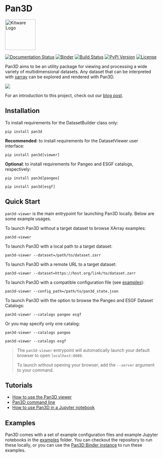 # Pan3D

<img style="display: inline-block;" src="images/kitware.svg" alt="Kitware Logo" href="https://kitware.com" width="100">

[![Documentation Status][docs-image]][docs-link]
[![Binder][binder-image]][binder-link]
[![Build Status][GHAction-image]][GHAction-link]
[![PyPI Version][pypi-v-image]][pypi-v-link]
[![License][apache-license-image]][license-link]

Pan3D aims to be an utility package for viewing and processing a wide variety of multidimensional datasets. Any dataset that can be interpreted with [xarray][xarray-link] can be explored and rendered with Pan3D.

![](images/0.png)

For an introduction to this project, check out our [blog post][blog-post-link].


## Installation

To install requirements for the DatasetBuilder class only:

    pip install pan3d

**Recommended**: to install requirements for the DatasetViewer user interface:

    pip install pan3d[viewer]

**Optional**: to install requirements for Pangeo and ESGF catalogs, respectively:

    pip install pan3d[pangeo]

    pip install pan3d[esgf]

## Quick Start

`pan3d-viewer` is the main entrypoint for launching Pan3D locally. Below are some example usages.

To launch Pan3D without a target dataset to browse XArray examples:

    pan3d-viewer

To launch Pan3D with a local path to a target dataset:

    pan3d-viewer --dataset=/path/to/dataset.zarr

To launch Pan3D with a remote URL to a target dataset:

    pan3d-viewer --dataset=https://host.org/link/to/dataset.zarr

To launch Pan3D with a compatible configuration file (see [examples][examples-link]):

    pan3d-viewer --config_path=/path/to/pan3d_state.json

To launch Pan3D with the option to browse the Pangeo and ESGF Dataset Catalogs:

    pan3d-viewer --catalogs pangeo esgf

Or you may specify only one catalog:

    pan3d-viewer --catalogs pangeo

    pan3d-viewer --catalogs esgf


> The `pan3d-viewer` entrypoint will automatically launch your default browser to open `localhost:8080`.
>
> To launch without opening your browser, add the `--server` argument to your command.


## Tutorials

- [How to use the Pan3D viewer](tutorials/dataset_viewer.md)
- [Pan3D command line](tutorials/local_server.md)
- [How to use Pan3D in a Jupyter notebook](tutorials/jupyter_notebook.md)

## Examples

Pan3D comes with a set of example configuration files and example Jupyter notebooks in the [examples][examples-link] folder. You can checkout the repository to run these locally, or you can use the [Pan3D Binder instance][binder-link] to run these examples.


<!-- Links -->
[docs-image]: https://readthedocs.org/projects/pan3d/badge/?version=latest
[docs-link]: https://pan3d.readthedocs.io/en/latest
[binder-image]: https://mybinder.org/badge_logo.svg
[binder-link]: https://mybinder.org/v2/gh/Kitware/pan3d/main?labpath=examples%2Fjupyter
[GHAction-image]: https://github.com/Kitware/pan3d/workflows/Test/badge.svg
[GHAction-link]: https://github.com/Kitware/pan3d/actions?query=event%3Apush+branch%3Amain
[pypi-v-image]: https://img.shields.io/pypi/v/pan3d.svg
[pypi-v-link]: https://pypi.org/project/pan3d/
[apache-license-image]: https://img.shields.io/badge/license-Apache%202-blue.svg
[license-link]: https://raw.githubusercontent.com/Kitware/pan3d/main/LICENSE
[xarray-link]: https://docs.xarray.dev/en/stable/user-guide/io.html
[blog-post-link]: https://www.kitware.com/kitware-introduces-pan3d-a-collaborative-interoperable-visualization-tool/
[examples-link]: https://github.com/Kitware/pan3d/tree/main/examples
